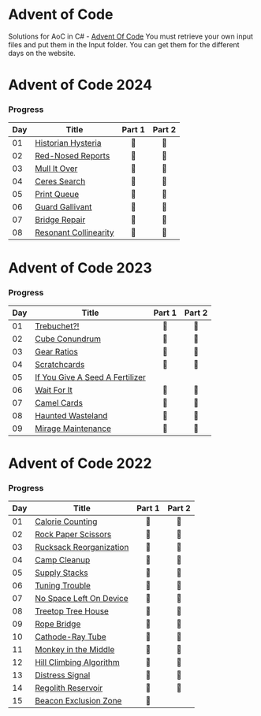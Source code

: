 # Advent of Code
Solutions for AoC in C# - [Advent Of Code](https://adventofcode.com)
You must retrieve your own input files and put them in the Input folder. 
You can get them for the different days on the website.  

# Advent of Code 2024

### Progress

| Day | Title                                      | Part 1 | Part 2 |
|-----|--------------------------------------------|:------:|:------:|
| 01  | [Historian Hysteria](src/AoC.2024/Day1.cs) |   🌟   |   🌟   |
| 02  | [Red-Nosed Reports](src/AoC.2024/Day2.cs)  |   🌟   |   🌟   |
| 03  | [Mull It Over](src/AoC.2024/Day3.cs)       |   🌟   |   🌟   |
| 04  | [Ceres Search](src/AoC.2024/Day4.cs)       |   🌟   |   🌟   |
| 05  | [Print Queue](src/AoC.2024/Day5.cs)        |   🌟   |   🌟   |
| 06  | [Guard Gallivant](src/AoC.2024/Day6.cs)    |   🌟   |   🌟  |
| 07  | [Bridge Repair](src/AoC.2024/Day7.cs)      |   🌟   |   🌟  |
| 08  | [Resonant Collinearity](src/AoC.2024/Day8.cs)      |   🌟   |   🌟  |




# Advent of Code 2023

### Progress

| Day | Title                                                   | Part 1 | Part 2 |
|-----|---------------------------------------------------------|:------:|:------:|
| 01  | [Trebuchet?!](src/AoC.2023/Day1.cs)                     |   🌟   |   🌟   |
| 02  | [Cube Conundrum](src/AoC.2023/Day2.cs)                  |   🌟   |   🌟   |
| 03  | [Gear Ratios](src/AoC.2023/Day3.cs)                     |   🌟   |   🌟   |
| 04  | [Scratchcards](src/AoC.2023/Day4.cs)                    |   🌟   |   🌟   |
| 05  | [If You Give A Seed A Fertilizer](src/AoC.2023/Day5.cs) |        |        |
| 06  | [Wait For It](src/AoC.2023/Day6.cs)                     |   🌟   |   🌟   |
| 07  | [Camel Cards](src/AoC.2023/Day7.cs)                     |   🌟   |   🌟   |
| 08  | [Haunted Wasteland](src/AoC.2023/Day8.cs)               |   🌟   |   🌟   |
| 09  | [Mirage Maintenance](src/AoC.2023/Day9.cs)              |   🌟   |   🌟   |



# Advent of Code 2022

### Progress

| Day | Title                                            | Part 1 | Part 2 |
|-----|--------------------------------------------------|:------:|:------:|
| 01  | [Calorie Counting](src/AoC.2022/Day1.cs)         |   🌟   |   🌟   |
| 02  | [Rock Paper Scissors](src/AoC.2022/Day2.cs)      |   🌟   |   🌟   |
| 03  | [Rucksack Reorganization](src/AoC.2022/Day3.cs)  |   🌟   |   🌟   |
| 04  | [Camp Cleanup](src/AoC.2022/Day4.cs)             |   🌟   |   🌟   |
| 05  | [Supply Stacks](src/AoC.2022/Day5.cs)            |   🌟   |   🌟   |
| 06  | [Tuning Trouble](src/AoC.2022/Day6.cs)           |   🌟   |   🌟   |
| 07  | [No Space Left On Device](src/AoC.2022/Day7.cs)  |   🌟   |   🌟   |
| 08  | [Treetop Tree House](src/AoC.2022/Day8.cs)       |   🌟   |   🌟   |
| 09  | [Rope Bridge](src/AoC.2022/Day9.cs)              |   🌟   |   🌟   |
| 10  | [Cathode-Ray Tube](src/AoC.2022/Day10.cs)        |   🌟   |   🌟   |
| 11  | [Monkey in the Middle](src/AoC.2022/Day11.cs)    |   🌟   |   🌟   |
| 12  | [Hill Climbing Algorithm](src/AoC.2022/Day12.cs) |   🌟   |   🌟   |
| 13  | [Distress Signal](src/AoC.2022/Day13.cs)         |   🌟   |   🌟   |
| 14  | [Regolith Reservoir](src/AoC.2022/Day14.cs)      |   🌟   |   🌟   |
| 15  | [Beacon Exclusion Zone](src/AoC.2022/Day15.cs)   |   🌟   |        |